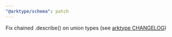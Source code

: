 ```yaml
---
"@arktype/schema": patch
---
```


Fix chained .describe() on union types (see [arktype CHANGELOG](../type/CHANGELOG.md))
